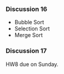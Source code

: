 ### Discussion 16
- Bubble Sort
- Selection Sort
- Merge Sort

### Discussion 17 


HW8 due on Sunday. 
